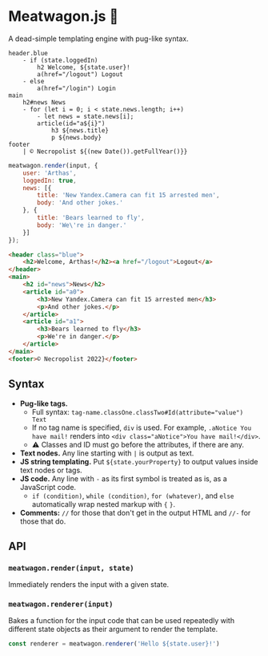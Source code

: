 # Meatwagon.js 🥩

A dead-simple templating engine with pug-like syntax.

```pug
header.blue
    - if (state.loggedIn)
        h2 Welcome, ${state.user}!
        a(href="/logout") Logout
    - else
        a(href="/login") Login
main
    h2#news News
    - for (let i = 0; i < state.news.length; i++)
        - let news = state.news[i];
        article(id="a${i}")
            h3 ${news.title}
            p ${news.body}
footer
    | © Necropolist ${(new Date()).getFullYear()}}
```
```js
meatwagon.render(input, {
    user: 'Arthas',
    loggedIn: true,
    news: [{
        title: 'New Yandex.Camera can fit 15 arrested men',
        body: 'And other jokes.'
    }, {
        title: 'Bears learned to fly',
        body: 'We\'re in danger.'
    }]
});
```
```html
<header class="blue">
    <h2>Welcome, Arthas!</h2><a href="/logout">Logout</a>
</header>
<main>
    <h2 id="news">News</h2>
    <article id="a0">
        <h3>New Yandex.Camera can fit 15 arrested men</h3>
        <p>And other jokes.</p>
    </article>
    <article id="a1">
        <h3>Bears learned to fly</h3>
        <p>We're in danger.</p>
    </article>
</main>
<footer>© Necropolist 2022}</footer>
```

## Syntax

* **Pug-like tags.**
  * Full syntax: `tag-name.classOne.classTwo#Id(attribute="value") Text`
  * If no tag name is specified, `div` is used. For example, `.aNotice You have mail!` renders into `<div class="aNotice">You have mail!</div>`.
  * ⚠ Classes and ID must go before the attributes, if there are any.
* **Text nodes.** Any line starting with `|` is output as text.
* **JS string templating.** Put `${state.yourProperty}` to output values inside text nodes or tags.
* **JS code.** Any line with `-` as its first symbol is treated as is, as a JavaScript code.
  * `if (condition)`, `while (condition)`, `for (whatever)`, and `else` automatically wrap nested markup with `{` `}`.
* **Comments:** `//` for those that don't get in the output HTML and `//-` for those that do.

## API

### `meatwagon.render(input, state)`

Immediately renders the input with a given state.

### `meatwagon.renderer(input)`

Bakes a function for the input code that can be used repeatedly with different state objects as their argument to render the template.

```js
const renderer = meatwagon.renderer('Hello ${state.user}!')
